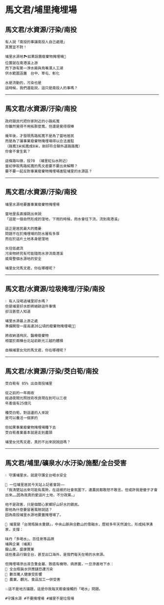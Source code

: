 # 馬文君/埔里掩埋場

## 馬文君/水資源/汙染/南投

```
有人說「南投的事讓南投人自己處理」
其實並不對！

埔里水源地🏞️如果設置廢棄物掩埋場🚮
位置就在南港溪上游
而下游有第一淨水廠與鳥嘴潭人工湖
供水範圍涵蓋　台中、草屯、彰化

水是流動的，污染也是
這時候，我們還能說，這只是南投人的事嗎？
```

---

## 馬文君/水資源/汙染/南投

```
政府跟民代把你家附近的小路拓寬
你雖然覺得不用拓那麼寬，但還是覺得很棒

幾年後，才發現馬路拓寬不是為了當地居民
而是為了讓事業廢棄物掩埋場得以合法進駐
（路寬3米拓寬成8米，剛好符合聯外道路路寬）
你會不會生氣？

這條路叫做，投70 （埔里紅仙水附近）
當初爭取馬路拓寬的馬文君要不要出來解釋？
要不要一起反對事業廢棄物掩埋場進駐埔里的水源區？
```

---

## 馬文君/水資源/汙染/南投

```
埔里水源地要蓋事業廢棄物掩埋場

當地里長直接跳出來說
「這是一個自然形成的窪地，下雨的時候，雨水會往下流，流到南港溪」

這正是居民最大的擔憂
問題不在於掩埋場的防水層有多厚
而在於這片土地本身是窪地

水往低處流
污染物終究有可能隨雨水滲流南港溪
威脅整個水源地的安全

埔里女兒馬文君，你在哪裡呢？
```

---

## 馬文君/水資源/垃圾掩埋/汙染/南投

```
💧 有人沒喝過埔里好水嗎？
但是埔里好水即將絕跡這件事情
卻沒甚麼人知道

埔里水源最上游之處
準備開發一座高達26公頃的廢棄物掩埋場🚮🌋

將收納渣飛灰、醫療廢棄物
相當於兩棟台北站前新光三越的體積

自稱埔里女兒的馬文君，你在哪裡呢？
```

---

## 馬文君/水資源/汙染/茭白筍/南投

```
茭白筍有 85% 出自南投埔里

從之前的一年兩收
經過夜間光照技術改良現在到可以三收
年產值有25億元

種茭白筍，對這邊的人來說
是可以養活一個家的

但如果事業廢棄物掩埋場種下去
茭白筍產業基本就是走到盡頭

埔里女兒馬文君，真的不出來說說話嗎？
```

---

## 馬文君/埔里/礦泉水/水汙染/施壓/全台受害

```
💧 守護埔里水，就是守護全台喝水安全

🚨 一位埔里居民今天站上記者會說——
「我清楚站出來可能有風險，在這樣的社會氛圍下，連農民都敢怒不敢言。但或許我是傻子才會出來……因為我真的愛這片土地，不分政黨。」

他不是政客，只是個關心家鄉好山好水的鎮民。
那他為什麼要冒著風險說話？
因為南投埔里水源地要蓋掩埋場了。

🌊 埔里是「台灣瓶裝水重鎮」，中央山脈與合歡山的雪融水，歷經多年天然濾化，形成純淨湧泉，支撐：

味丹「多喝水」、百佳泉等品牌
埔興企業（埔美）
龍山泉、盛康實業
這些產品行銷全台，甚至出口海外，是我們每天在喝的水來源。

但掩埋場滲出液含重金屬、致癌有機物、病原菌，一旦滲進地下水：
🚫 全台瓶裝水供應鏈恐遭污染
🚫 數百萬人健康受影響
🚫 農業、觀光、食品加工一併受害

💥這不是地方議題，這是你我每天都會接觸的「喝水」問題。

#守護水源 #不要掩埋場 #埔里不是垃圾場
```